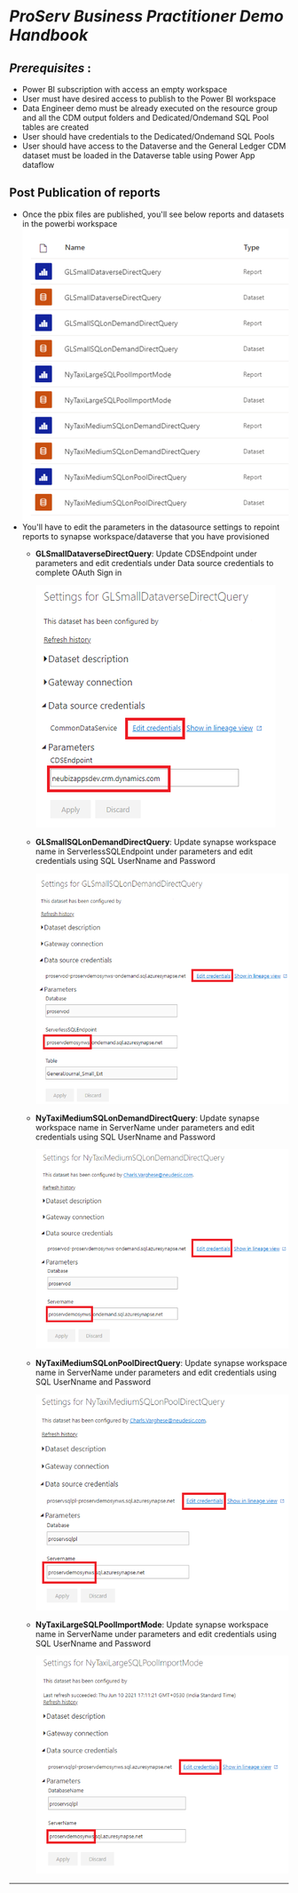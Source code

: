 # *ProServ Business Practitioner Demo Handbook*


## *Prerequisites* : 
 - Power BI subscription with access an empty workspace
 - User must have desired access to publish to the Power BI workspace
 - Data Engineer demo must be already executed on the resource group and all the CDM output folders and Dedicated/Ondemand SQL Pool tables are created
 - User should have credentials to the Dedicated/Ondemand SQL Pools
 - User should have access to the Dataverse and the General Ledger CDM dataset must be loaded in the Dataverse table using Power App dataflow

## Post Publication of reports
 - Once the pbix files are published, you'll see below reports and datasets in the powerbi workspace
   ![Reports](images/pbi-ws.png)
 - You'll have to edit the parameters in the datasource settings to repoint reports to synapse workspace/dataverse that you have provisioned
	- **GLSmallDataverseDirectQuery**: Update CDSEndpoint under parameters and edit credentials under Data source credentials to complete OAuth Sign in
	  
	  ![GLSmallDataverseDirectQuery](images/pbi-dv.png)
	- **GLSmallSQLonDemandDirectQuery**: Update synapse workspace name in ServerlessSQLEndpoint under parameters and edit credentials using SQL UserNname and Password
	  
	  ![GLSmallSQLonDemandDirectQuery](images/pbi-small.png)
	- **NyTaxiMediumSQLonDemandDirectQuery**: Update synapse workspace name in ServerName under parameters and edit credentials using SQL UserNname and Password
	  
	  ![NyTaxiMediumSQLonDemandDirectQuery](images/pbi-mdod.png)
	- **NyTaxiMediumSQLonPoolDirectQuery**: Update synapse workspace name in ServerName under parameters and edit credentials using SQL UserNname and Password
	  
	  ![NyTaxiMediumSQLonPoolDirectQuery](images/pbi-mddq.png)
	- **NyTaxiLargeSQLPoolImportMode**: Update synapse workspace name in ServerName under parameters and edit credentials using SQL UserNname and Password
	  
	  ![NyTaxiLargeSQLPoolImportMode](images/pbi-lrg.png)
	
***
